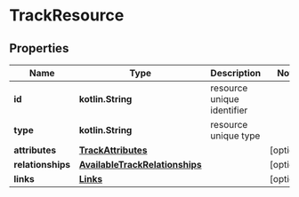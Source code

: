 
# TrackResource

## Properties
Name | Type | Description | Notes
------------ | ------------- | ------------- | -------------
**id** | **kotlin.String** | resource unique identifier | 
**type** | **kotlin.String** | resource unique type | 
**attributes** | [**TrackAttributes**](TrackAttributes.md) |  |  [optional]
**relationships** | [**AvailableTrackRelationships**](AvailableTrackRelationships.md) |  |  [optional]
**links** | [**Links**](Links.md) |  |  [optional]



